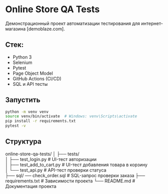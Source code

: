 
# Online Store QA Tests

Демонстрационный проект автоматизации тестирования для интернет-магазина [demoblaze.com].

## Стек:
- Python 3
- Selenium
- Pytest
- Page Object Model
- GitHub Actions (CI/CD)
- SQL и API тесты

## Запустить
```bash
python -m venv venv
source venv/bin/activate  # Windows: venv\Scripts\activate
pip install -r requirements.txt
pytest -v
```
## Структура 
online-store-qa-tests/
│
├── tests/  
│   ├── test_login.py       # UI-тест авторизации  
│   ├── test_add_to_cart.py  # UI-тест добавления товара в корзину  
│   └── test_api.py          # API-тест проверки статуса  
├── sql/ ── check_order.sql      # SQL-запрос проверки заказа
├── requirements.txt         # Зависимости проекта
└── README.md                # Документация проекта
